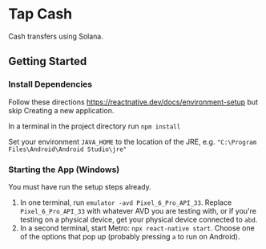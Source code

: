 # Tap Cash
Cash transfers using Solana.

## Getting Started

### Install Dependencies
Follow these directions https://reactnative.dev/docs/environment-setup but skip Creating a new application.

In a terminal in the project directory run `npm install`

Set your environment `JAVA_HOME` to the location of the JRE, e.g. `"C:\Program Files\Android\Android Studio\jre"`

### Starting the App (Windows)
You must have run the setup steps already.

1. In one terminal, run `emulator -avd Pixel_6_Pro_API_33`. Replace `Pixel_6_Pro_API_33` with whatever AVD you are testing with, or if you're
testing on a physical device, get your physical device connected to `abd`.
2. In a second terminal, start Metro: `npx react-native start`. Choose one
of the options that pop up (probably pressing `a` to run on Android).

